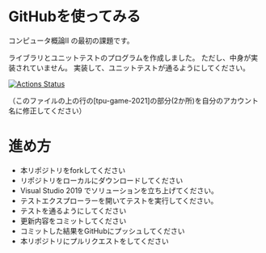 # GitHubを使ってみる
コンピュータ概論II の最初の課題です。


ライブラリとユニットテストのプログラムを作成しました。
ただし、中身が実装されていません。
実装して、ユニットテストが通るようにしてください。


[![Actions Status](https://github.com/macorea45/comp2_tutorial/actions/workflows/c-cpp.yml/badge.svg)](https://github.com/macorea45/comp2_tutorial/actions/workflows/c-cpp.yml)

（このファイルの上の行の[tpu-game-2021]の部分(2か所)を自分のアカウント名に修正してください）


# 進め方
* 本リポジトリをforkしてください
* リポジトリをローカルにダウンロードしてください
* Visual Studio 2019 でソリューションを立ち上げてください。
* テストエクスプローラーを開いてテストを実行してください。
* テストを通るようにしてください
* 更新内容をコミットしてください
* コミットした結果をGitHubにプッシュしてください
* 本リポジトリにプルリクエストをしてください

